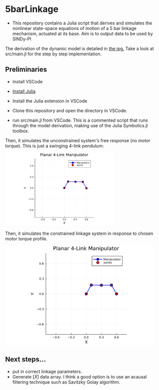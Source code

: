 # 5barLinkage

- This repository contains a Julia script that derives and simulates the nonlinear state-space equations of motion of a 5 bar linkage mechanism, actuated at its base. Aim is to output data to be used by SINDy-PI

The derivation of the dynamic model is detailed in [the jpg.](./hand_derivation.jpg)
Take a look at src/main.jl for the step by step implementation.

## Preliminaries
- Install VSCode

- [Install Julia](https://docs.julialang.org/en/v1/manual/installation/)

- Install the Julia extension in VSCode

- Clone this repository and open the directory in VSCode.

- run src/main.jl from VSCode.
This is a commented script that runs through the model derivation, making use of the Julia Symbolics.jl toolbox.

Then, it simulates the unconstrained system's free response (no motor torque). This is just a swinging 4-link pendulum:

 <img src="./plots/unconstrained_system.gif" alt="pendulum_response_gif" width="350"/>
 
Then, it simulates the constrained linkage system in response to chosen motor torque profile.

<img src="./plots/constrained_system.gif" alt="constrained_motion_gif" width="480"/>

## Next steps...
- put in correct linkage parameters.
- Generate $[\dot{X}]$  data array. I think a good option is to use an acausal filtering technique such as Savitzky Golay algorithm.
